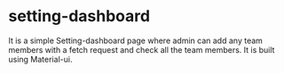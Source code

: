 # setting-dashboard

It is a simple Setting-dashboard page where admin can add any team members with a fetch request and check all the team members. It is built using Material-ui.
